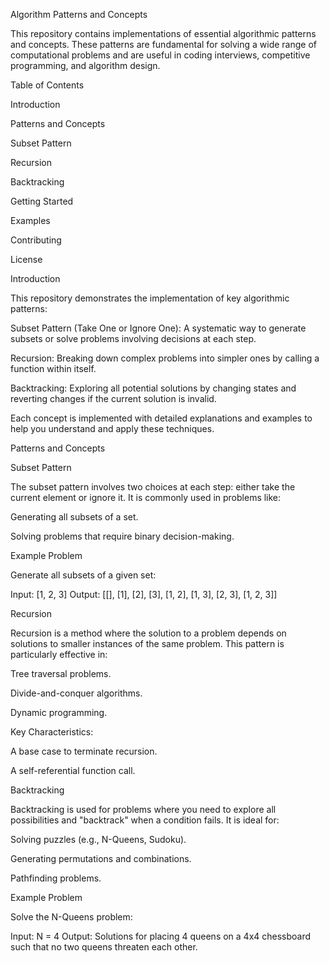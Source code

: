 Algorithm Patterns and Concepts

This repository contains implementations of essential algorithmic patterns and concepts. These patterns are fundamental for solving a wide range of computational problems and are useful in coding interviews, competitive programming, and algorithm design.

Table of Contents

Introduction

Patterns and Concepts

Subset Pattern

Recursion

Backtracking

Getting Started

Examples

Contributing

License

Introduction

This repository demonstrates the implementation of key algorithmic patterns:

Subset Pattern (Take One or Ignore One): A systematic way to generate subsets or solve problems involving decisions at each step.

Recursion: Breaking down complex problems into simpler ones by calling a function within itself.

Backtracking: Exploring all potential solutions by changing states and reverting changes if the current solution is invalid.

Each concept is implemented with detailed explanations and examples to help you understand and apply these techniques.

Patterns and Concepts

Subset Pattern

The subset pattern involves two choices at each step: either take the current element or ignore it. It is commonly used in problems like:

Generating all subsets of a set.

Solving problems that require binary decision-making.

Example Problem

Generate all subsets of a given set:

Input: [1, 2, 3]
Output: [[], [1], [2], [3], [1, 2], [1, 3], [2, 3], [1, 2, 3]]

Recursion

Recursion is a method where the solution to a problem depends on solutions to smaller instances of the same problem. This pattern is particularly effective in:

Tree traversal problems.

Divide-and-conquer algorithms.

Dynamic programming.

Key Characteristics:

A base case to terminate recursion.

A self-referential function call.

Backtracking

Backtracking is used for problems where you need to explore all possibilities and "backtrack" when a condition fails. It is ideal for:

Solving puzzles (e.g., N-Queens, Sudoku).

Generating permutations and combinations.

Pathfinding problems.

Example Problem

Solve the N-Queens problem:

Input: N = 4
Output: Solutions for placing 4 queens on a 4x4 chessboard such that no two queens threaten each other.
